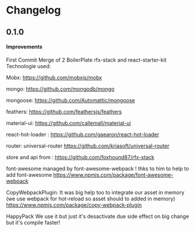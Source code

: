 Changelog
=========

0.1.0
-----

#### Improvements
First Commit
Merge of 2 BoilerPlate
rfx-stack and react-starter-kit
Technologie used:


Mobx:  https://github.com/mobxjs/mobx

mongo: https://github.com/mongodb/mongo

mongoose: https://github.com/Automattic/mongoose

feathers: https://github.com/feathersjs/feathers
 
material-ui:  https://github.com/callemall/material-ui

react-hot-loader : https://github.com/gaearon/react-hot-loader

router: universal-router https://github.com/kriasoft/universal-router

store and api from : https://github.com/foxhound87/rfx-stack 

font-awesome managed by font-awesome-webpack ! thks to him to help to add font-awesome
https://www.npmjs.com/package/font-awesome-webpack

CopyWebpackPlugin: It was big help too to integrate our asset in memory (we use webpack for hot-reload so asset should to added in memory)
https://www.npmjs.com/package/copy-webpack-plugin

HappyPack We use it but just it's desactivate due side effect on big change but it's compile faster!

